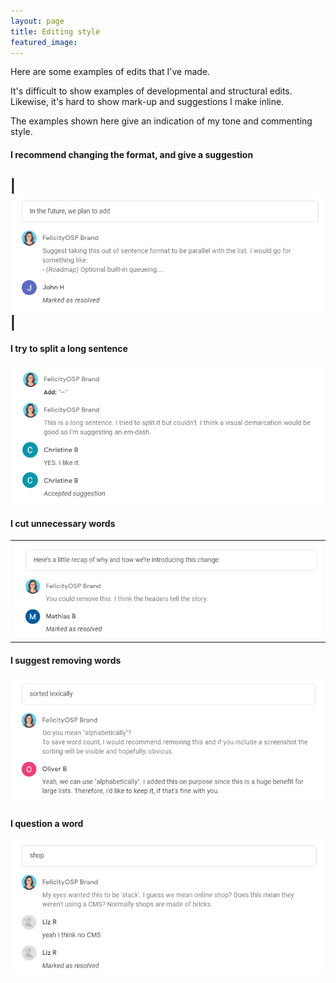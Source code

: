 ```yaml
---
layout: page
title: Editing style
featured_image: 
---
```


Here are some examples of edits that I've made. 

It's difficult to show examples of developmental and structural edits. Likewise, it's hard to show mark-up and suggestions I make inline. 

The examples shown here give an indication of my tone and commenting style.

#### I recommend changing the format, and give a suggestion

| <img src="/assets/images/JH.png"/> |
-

#### I try to split a long sentence

<kbd>
<img src="/assets/images/CB.png"/></img>
</kbd>

#### I cut unnecessary words

<table><tr><td>
    <img src="/assets/images/MB.png"/>
</td></tr></table>

#### I suggest removing words

<kbd>
<img src="/assets/images/OB.png"/>
</kbd>  

#### I question a word

<kbd>
<img src="/assets/images/LZ.png"/>
</kbd>
